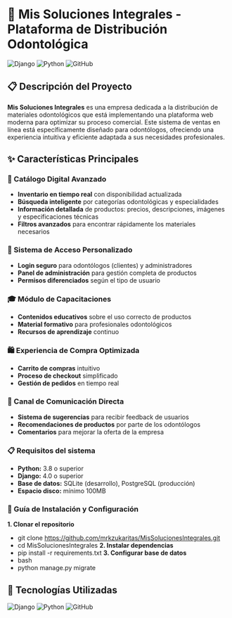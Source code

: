 # 🦷 Mis Soluciones Integrales - Plataforma de Distribución Odontológica

![Django](https://img.shields.io/badge/Django-092E20?style=for-the-badge&logo=django&logoColor=green)
![Python](https://img.shields.io/badge/Python-FFD43B?style=for-the-badge&logo=python&logoColor=blue)
![GitHub](https://img.shields.io/badge/GitHub-100000?style=for-the-badge&logo=github&logoColor=white)

## 📋 Descripción del Proyecto

**Mis Soluciones Integrales** es una empresa dedicada a la distribución de materiales odontológicos que está implementando una plataforma web moderna para optimizar su proceso comercial. Este sistema de ventas en línea está específicamente diseñado para odontólogos, ofreciendo una experiencia intuitiva y eficiente adaptada a sus necesidades profesionales.

## ✨ Características Principales

### 🛒 Catálogo Digital Avanzado
- **Inventario en tiempo real** con disponibilidad actualizada
- **Búsqueda inteligente** por categorías odontológicas y especialidades
- **Información detallada** de productos: precios, descripciones, imágenes y especificaciones técnicas
- **Filtros avanzados** para encontrar rápidamente los materiales necesarios

### 🔐 Sistema de Acceso Personalizado
- **Login seguro** para odontólogos (clientes) y administradores
- **Panel de administración** para gestión completa de productos
- **Permisos diferenciados** según el tipo de usuario

### 🎓 Módulo de Capacitaciones
- **Contenidos educativos** sobre el uso correcto de productos
- **Material formativo** para profesionales odontológicos
- **Recursos de aprendizaje** continuo

### 🛍️ Experiencia de Compra Optimizada
- **Carrito de compras** intuitivo
- **Proceso de checkout** simplificado
- **Gestión de pedidos** en tiempo real

### 💬 Canal de Comunicación Directa
- **Sistema de sugerencias** para recibir feedback de usuarios
- **Recomendaciones de productos** por parte de los odontólogos
- **Comentarios** para mejorar la oferta de la empresa

### 📋 Requisitos del sistema
- **Python:** 3.8 o superior
- **Django:** 4.0 o superior
- **Base de datos:** SQLite (desarrollo), PostgreSQL (producción)
- **Espacio disco:** mínimo 100MB
  
### 🚀 Guía de Instalación y Configuración

**1. Clonar el repositorio**
- git clone https://github.com/mrkzukaritas/MisSolucionesIntegrales.git
- cd MisSolucionesIntegrales
**2. Instalar dependencias**
- pip install -r requirements.txt
**3. Configurar base de datos**
- bash
- python manage.py migrate

## 🚀 Tecnologías Utilizadas

![Django](https://img.shields.io/badge/Django-092E20?style=for-the-badge&logo=django&logoColor=green)
![Python](https://img.shields.io/badge/Python-FFD43B?style=for-the-badge&logo=python&logoColor=blue)
![GitHub](https://img.shields.io/badge/GitHub-100000?style=for-the-badge&logo=github&logoColor=white)
